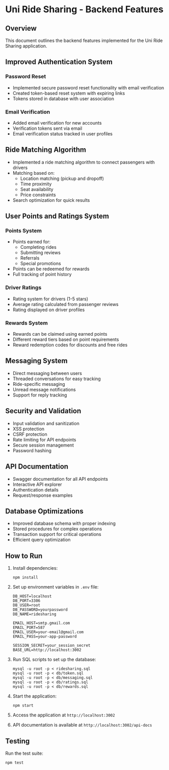 # Uni Ride Sharing - Backend Features

## Overview

This document outlines the backend features implemented for the Uni Ride Sharing application.

## Improved Authentication System

### Password Reset
- Implemented secure password reset functionality with email verification
- Created token-based reset system with expiring links
- Tokens stored in database with user association

### Email Verification
- Added email verification for new accounts
- Verification tokens sent via email
- Email verification status tracked in user profiles

## Ride Matching Algorithm

- Implemented a ride matching algorithm to connect passengers with drivers
- Matching based on:
  - Location matching (pickup and dropoff)
  - Time proximity
  - Seat availability
  - Price constraints
- Search optimization for quick results

## User Points and Ratings System

### Points System
- Points earned for:
  - Completing rides
  - Submitting reviews
  - Referrals
  - Special promotions
- Points can be redeemed for rewards
- Full tracking of point history

### Driver Ratings
- Rating system for drivers (1-5 stars)
- Average rating calculated from passenger reviews
- Rating displayed on driver profiles

### Rewards System
- Rewards can be claimed using earned points
- Different reward tiers based on point requirements
- Reward redemption codes for discounts and free rides

## Messaging System

- Direct messaging between users
- Threaded conversations for easy tracking
- Ride-specific messaging
- Unread message notifications
- Support for reply tracking

## Security and Validation

- Input validation and sanitization
- XSS protection
- CSRF protection
- Rate limiting for API endpoints
- Secure session management
- Password hashing

## API Documentation

- Swagger documentation for all API endpoints
- Interactive API explorer
- Authentication details
- Request/response examples

## Database Optimizations

- Improved database schema with proper indexing
- Stored procedures for complex operations
- Transaction support for critical operations
- Efficient query optimization

## How to Run

1. Install dependencies:
   ```
   npm install
   ```

2. Set up environment variables in `.env` file:
   ```
   DB_HOST=localhost
   DB_PORT=3306
   DB_USER=root
   DB_PASSWORD=yourpassword
   DB_NAME=ridesharing
   
   EMAIL_HOST=smtp.gmail.com
   EMAIL_PORT=587
   EMAIL_USER=your-email@gmail.com
   EMAIL_PASS=your-app-password
   
   SESSION_SECRET=your_session_secret
   BASE_URL=http://localhost:3002
   ```

3. Run SQL scripts to set up the database:
   ```
   mysql -u root -p < ridesharing.sql
   mysql -u root -p < db/token.sql
   mysql -u root -p < db/messaging.sql
   mysql -u root -p < db/ratings.sql
   mysql -u root -p < db/rewards.sql
   ```

4. Start the application:
   ```
   npm start
   ```

5. Access the application at `http://localhost:3002`
6. API documentation is available at `http://localhost:3002/api-docs`

## Testing

Run the test suite:
```
npm test
``` 